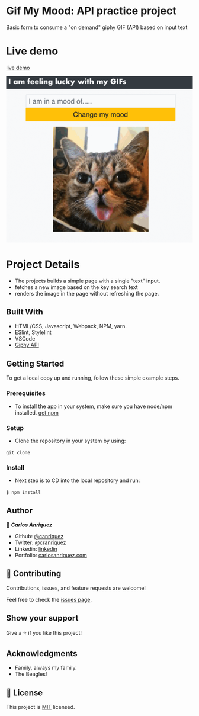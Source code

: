 # Gif My Mood: API practice project

Basic form to consume a "on demand" giphy GIF (API) based on input text

# Live demo

[live demo](https://rawcdn.githack.com/canriquez/JSON_practice/bf933f0f945db89e78a6adb050eef7f75ee0ca5d/dist/index.html)

![screenshot](./app_image.png)

# Project Details
 
- The projects builds a simple page with a single "text" input.
- fetches a new image based on the key search text 
- renders the image in the page without refreshing the page.

## Built With

- HTML/CSS, Javascript, Webpack, NPM, yarn.
- ESlint, Stylelint
- VSCode
- [Giphy API](https://giphy.com/)


## Getting Started


To get a local copy up and running, follow these simple example steps.

### Prerequisites
- To install the app in your system, make sure you have node/npm installed. [get npm](https://www.npmjs.com/get-npm)

### Setup
- Clone the repository in your system by using: 

``` git clone  ```

### Install
- Next step is to CD into the local repository and run:

``` $ npm install ```



## Author

👤 ***Carlos Anriquez***

- Github: [@canriquez](https://github.com/canriquez)
- Twitter: [@cranriquez](https://twitter.com/cranriquez)
- Linkedin: [linkedin](https://www.linkedin.com/in/carlosanriquez/)
- Portfolio: [carlosanriquez.com](https://www.carlosanriquez.com)

## 🤝 Contributing

Contributions, issues, and feature requests are welcome!

Feel free to check the [issues page](issues/).

## Show your support

Give a ⭐️ if you like this project!

## Acknowledgments

- Family, always my family.
- The Beagles!

## 📝 License

This project is [MIT](./LICENSE) licensed.
